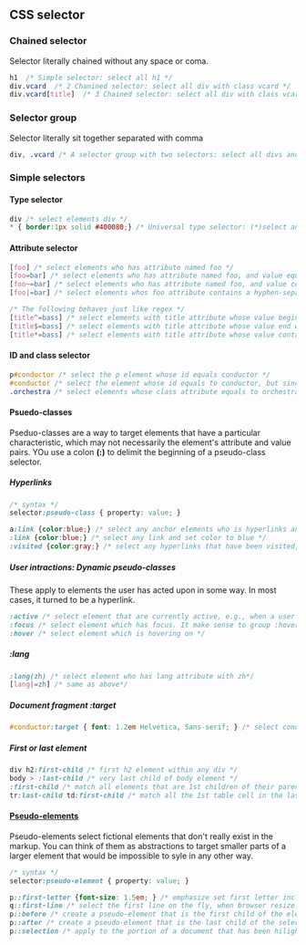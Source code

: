 ## CSS selector
### Chained selector
Selector literally chained without any space or coma.
```css
h1  /* Simple selector: select all h1 */
div.vcard  /* 2 Chanined selector: select all div with class vcard */
div.vcard[title]  /* 3 Chained selector: select all div with class vcard and an attribute title */
```

### Selector group
Selector literally sit together separated with comma
```css
div, .vcard /* A selector group with two selectors: select all divs and all elements with vcard class */
```

### Simple selectors
#### Type selector
```css
div /* select elements div */
* { border:1px solid #400080;} /* Universal type selector: (*)select any element and set border 1 pixel*/
```

#### Attribute selector
```css
[foo] /* select elements who has attribute named foo */
[foo=bar] /* select elements who has attribute named foo, and value equals bar */
[foo~=bar] /* select elements who has attribute named foo, and value contains world bar, not abarrrrr */
[foo|=bar] /* select elements whos foo attribute contains a hyphen-separated list of words and the first word is exactly bar, for example, bar-1, bar-2-3-4-5, this is used to match  lang="zh-cn", lang="zh-hk" */

/* The following behaves just like regex */
[title^=bass] /* select elements with title attribute whose value begins with bass */
[title$=bass] /* select elements with title attribute whose value end with bass */
[title*=bass] /* select elements with title attribute whose value contains bass */
```



#### ID and class selector
```css
p#conductor /* select the p element whose id equals conductor */
#conductor /* select the element whose id equals to conductor, but since id is uinique amond all elements in a document, this is actually select the same p as above, iff there is a p with id conductor */
.orchestra /* select elements whose class attribute equals to orchestra */
```

#### Psuedo-classes
Pseduo-classes are a way to target elements that have a particular characteristic, which may not necessarily the element's attribute and value pairs. YOu use a colon **(:)** to delimit the beginning of a pseudo-class selector.

##### Hyperlinks
```css
/* syntax */
selector:pseudo-class { property: value; }

a:link {color:blue;} /* select any anchor elements who is hyperlinks and set color to blue */
:link {color:blue;} /* select any link and set color to blue */
:visited {color:gray;} /* select any hyperlinks that have been visited, and set color to gray */
```

##### User intractions: Dynamic pseudo-classes
These apply to elements the user has acted upon in some way. In most cases, it turned to be a hyperlink.
```css
:active /* select element that are currently active, e.g., when a user clicks a hyperlink and has not yet released the mouse button or when user clicks a button on a form. Another example is by pressing a return or enter key on keyboard while the element has keyboard focus */
:focus /* select element which has focus. It make sense to group :hover and :focus together */
:hover /* select element which is hovering on */
```

##### :lang 
```css
:lang(zh) /* select element who has lang attribute with zh*/
[lang|=zh] /* same as above*/
```

##### Document fragment :target
```css
#conductor:target { font: 1.2em Helvetica, Sans-serif; } /* select conductor element when accessed via a link with a fragment identifier */
```

##### First or last element
```css
div h2:first-child /* first h2 element within any div */
body > :last-child /* very last child of body element */
:first-child /* match all elements that are 1st children of their parents */
tr:last-child td:first-child /* match all the 1st table cell in the last roe of any tables */
```

#### [Pseudo-elements](https://developer.mozilla.org/en-US/docs/Web/CSS/Pseudo-elements)
Pseudo-elements select fictional elements that don't really exist in the markup. You can think of them as abstractions to target smaller parts of a larger element that would be impossible to syle in any other way.
```css
/* syntax */
selector:pseudo-element { property: value; }

p::first-letter {font-size: 1.5em; } /* emphasize set first letter include the number, and punctuation of the paragraph */
q::first-line /* select the first line on the fly, when browser resize. Only meaningful in a block-container box */
p::before /* create a pseudo-element that is the first child of the element matched. It is often used to add cosmetic content to an element by using the content property. This element is inline by default. */
p::after /* create a pseudo-element that is the last child of the selected element */
p::selection /* apply to the portion of a document that has been hilighted */
```

